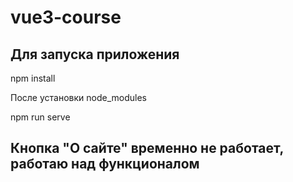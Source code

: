 # vue3-course

## Для запуска приложения

npm install

После установки node_modules

npm run serve

## Кнопка "О сайте" временно не работает, работаю над функционалом
